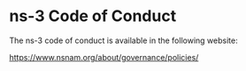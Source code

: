 # ns-3 Code of Conduct

The ns-3 code of conduct is available in the following website:

<https://www.nsnam.org/about/governance/policies/>
